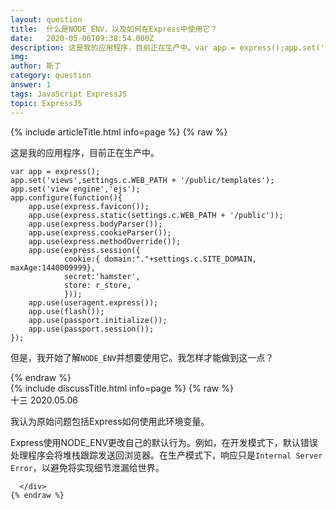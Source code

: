```yaml
---
layout: question
title:  什么是NODE_ENV，以及如何在Express中使用它？
date:   2020-05-06T09:38:54.000Z
description: 这是我的应用程序，目前正在生产中。var app = express();app.set('views',settings.c.WEB_PATH +...
img: 
author: 斯丁
category: question
answer: 1
tags: JavaScript ExpressJS
topic: ExpressJS
---
```

<div class="article-root">
  <div class="article">
    {% include articleTitle.html info=page %}
    {% raw %}
    <div class="article-content"><p><font style="vertical-align: inherit;"><font style="vertical-align: inherit;">这是我的应用程序，目前正在生产中。</font></font></p>

<pre><code>var app = express();<font></font>
app.set('views',settings.c.WEB_PATH + '/public/templates');<font></font>
app.set('view engine','ejs');<font></font>
app.configure(function(){<font></font>
    app.use(express.favicon());<font></font>
    app.use(express.static(settings.c.WEB_PATH + '/public'));<font></font>
    app.use(express.bodyParser());<font></font>
    app.use(express.cookieParser());<font></font>
    app.use(express.methodOverride());<font></font>
    app.use(express.session({<font></font>
            cookie:{ domain:"."+settings.c.SITE_DOMAIN, maxAge:1440009999},<font></font>
            secret:'hamster',<font></font>
            store: r_store,<font></font>
            }));<font></font>
    app.use(useragent.express());<font></font>
    app.use(flash());<font></font>
    app.use(passport.initialize());<font></font>
    app.use(passport.session());<font></font>
});<font></font>
</code></pre>

<p><font style="vertical-align: inherit;"><font style="vertical-align: inherit;">但是，我开始了解</font></font><code>NODE_ENV</code><font style="vertical-align: inherit;"><font style="vertical-align: inherit;">并想要使用它。</font><font style="vertical-align: inherit;">我怎样才能做到这一点？</font></font></p></div>
    {% endraw %}
  </div>

  <div class="discuss-wrapper">
    {% include discussTitle.html info=page %}
    {% raw %}
    <div class="discuss-item">
        <div class="discuss-parent">
          <div class="discuss-meta">
            <span class="discuss-user">十三</span>
            <span class="discuss-time">2020.05.06</span>
          </div>
          <div class="discuss-comment"><p><font style="vertical-align: inherit;"><font style="vertical-align: inherit;">我认为原始问题包括Express如何使用此环境变量。</font></font></p>

<p><font style="vertical-align: inherit;"><font style="vertical-align: inherit;">Express使用NODE_ENV更改自己的默认行为。</font><font style="vertical-align: inherit;">例如，在开发模式下，默认错误处理程序会将堆栈跟踪发送回浏览器。</font><font style="vertical-align: inherit;">在生产模式下，响应只是</font></font><code>Internal Server Error</code><font style="vertical-align: inherit;"><font style="vertical-align: inherit;">，以避免将实现细节泄漏给世界。</font></font></p></div>
        </div>
        
      </div>
    {% endraw %}
  </div>
<div>
